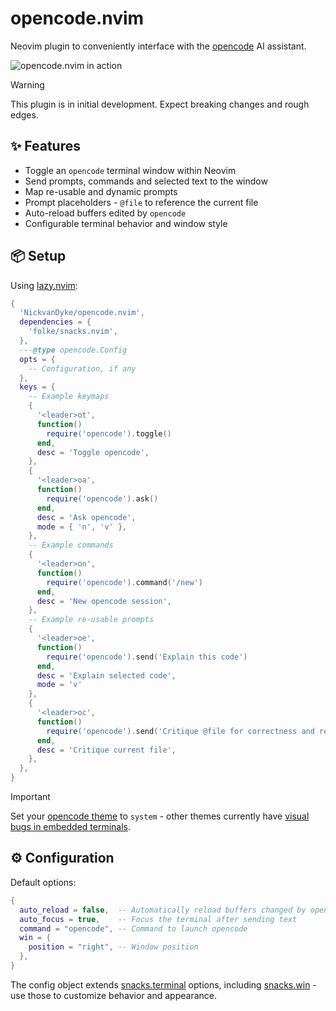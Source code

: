 # opencode.nvim

Neovim plugin to conveniently interface with the [opencode](https://github.com/sst/opencode) AI assistant.

<img alt="opencode.nvim in action" src="https://github.com/user-attachments/assets/aa0dcddb-aa85-433f-9e49-7721b5a74948" />

> [!WARNING]  
> This plugin is in initial development. Expect breaking changes and rough edges. 

## ✨ Features

- Toggle an `opencode` terminal window within Neovim
- Send prompts, commands and selected text to the window
- Map re-usable and dynamic prompts
- Prompt placeholders - `@file` to reference the current file
- Auto-reload buffers edited by `opencode`
- Configurable terminal behavior and window style

## 📦 Setup

Using [lazy.nvim](https://github.com/folke/lazy.nvim):

```lua
{
  'NickvanDyke/opencode.nvim',
  dependencies = {
    'folke/snacks.nvim',
  },
  ---@type opencode.Config
  opts = {
    -- Configuration, if any
  },
  keys = {
    -- Example keymaps
    {
      '<leader>ot',
      function()
        require('opencode').toggle()
      end,
      desc = 'Toggle opencode',
    },
    {
      '<leader>oa',
      function()
        require('opencode').ask()
      end,
      desc = 'Ask opencode',
      mode = { 'n', 'v' },
    },
    -- Example commands
    {
      '<leader>on',
      function()
        require('opencode').command('/new')
      end,
      desc = 'New opencode session',
    },
    -- Example re-usable prompts
    {
      '<leader>oe',
      function()
        require('opencode').send('Explain this code')
      end,
      desc = 'Explain selected code',
      mode = 'v'
    },
    {
      '<leader>oc',
      function()
        require('opencode').send('Critique @file for correctness and readability')
      end,
      desc = 'Critique current file',
    },
  },
}
```

> [!IMPORTANT]
> Set your [opencode theme](https://opencode.ai/docs/themes/) to `system` - other themes currently have [visual bugs in embedded terminals](https://github.com/sst/opencode/issues/445).

## ⚙️ Configuration

Default options:

```lua
{
  auto_reload = false,  -- Automatically reload buffers changed by opencode
  auto_focus = true,    -- Focus the terminal after sending text
  command = "opencode", -- Command to launch opencode
  win = {
    position = "right", -- Window position
  },
}
```

The config object extends [snacks.terminal](https://github.com/folke/snacks.nvim/blob/main/docs/terminal.md) options, including [snacks.win](https://github.com/folke/snacks.nvim/blob/main/docs/win.md) - use those to customize behavior and appearance.
